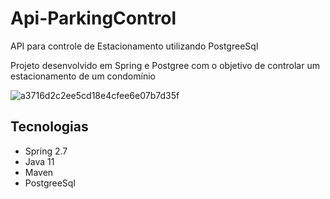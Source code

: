 # Api-ParkingControl
API para controle de Estacionamento utilizando PostgreeSql



Projeto desenvolvido em Spring e Postgree com o objetivo de controlar um estacionamento de um condomínio



![a3716d2c2ee5cd18e4cfee6e07b7d35f](https://user-images.githubusercontent.com/112403510/218349120-b96b7efb-85a8-43be-9443-780acc068767.gif)

## Tecnologias

- Spring 2.7
- Java 11
- Maven
- PostgreeSql

